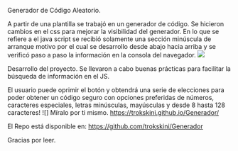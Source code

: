 Generador de Código Aleatorio.

A partir de una plantilla se trabajó en un generador de código.
Se hicieron cambios en el css para mejorar la visibilidad del generador.
En lo que se refiere a el java script se recibió solamente una sección minúscula de arranque motivo por el cual se desarrollo desde abajo hacia arriba y se verificó paso a paso la información en la consola del navegador.
![](https://scontent.fntr11-1.fna.fbcdn.net/v/t39.30808-6/311568982_6087550764592894_5112257503420143589_n.jpg?_nc_cat=106&ccb=1-7&_nc_sid=730e14&_nc_ohc=kq1E1bcH7SUAX9PtUQu&_nc_ht=scontent.fntr11-1.fna&oh=00_AT_9bYDbZWaLrpr5UAGDc7vHVNDP3w22VxstANiURMClqA&oe=63487DE7)


Desarrollo del proyecto.
Se llevaron a cabo buenas prácticas para facilitar la búsqueda de información en el JS.

El usuario puede oprimir el botón y obtendrá una serie de elecciones para poder obtener un código seguro con opciones preferidas de números, caracteres especiales, letras minúsculas, mayúsculas y desde 8 hasta 128 caracteres! ![] Míralo por ti mismo. https://trokskini.github.io/Generador/

El Repo está disponible en: https://github.com/trokskini/Generador

Gracias por leer.
